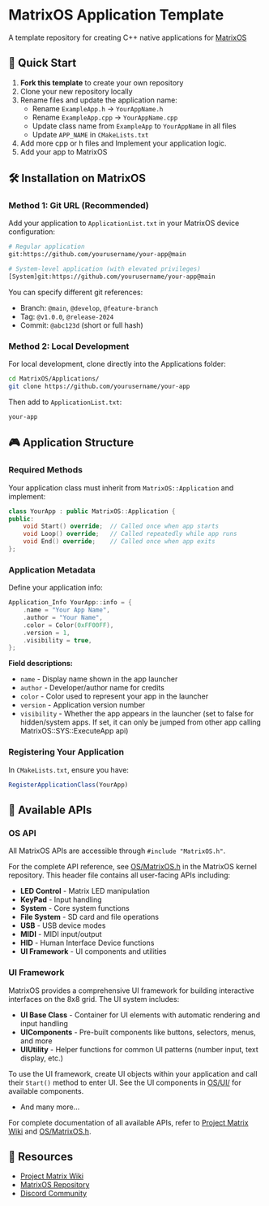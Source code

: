 # MatrixOS Application Template

A template repository for creating C++ native applications for [MatrixOS](https://github.com/203-Systems/MatrixOS)

## 🚀 Quick Start

1. **Fork this template** to create your own repository
2. Clone your new repository locally
3. Rename files and update the application name:
   - Rename `ExampleApp.h` → `YourAppName.h`
   - Rename `ExampleApp.cpp` → `YourAppName.cpp`
   - Update class name from `ExampleApp` to `YourAppName` in all files
   - Update `APP_NAME` in `CMakeLists.txt`
4. Add more cpp or h files and Implement your application logic.
5. Add your app to MatrixOS

## 🛠️ Installation on MatrixOS

### Method 1: Git URL (Recommended)

Add your application to `ApplicationList.txt` in your MatrixOS device configuration:

```bash
# Regular application
git:https://github.com/yourusername/your-app@main

# System-level application (with elevated privileges)
[System]git:https://github.com/yourusername/your-app@main
```

You can specify different git references:
- Branch: `@main`, `@develop`, `@feature-branch`
- Tag: `@v1.0.0`, `@release-2024`
- Commit: `@abc123d` (short or full hash)

### Method 2: Local Development

For local development, clone directly into the Applications folder:
```bash
cd MatrixOS/Applications/
git clone https://github.com/yourusername/your-app
```

Then add to `ApplicationList.txt`:
```
your-app
```

## 🎮 Application Structure

### Required Methods

Your application class must inherit from `MatrixOS::Application` and implement:

```cpp
class YourApp : public MatrixOS::Application {
public:
    void Start() override;  // Called once when app starts
    void Loop() override;   // Called repeatedly while app runs
    void End() override;    // Called once when app exits
};
```

### Application Metadata

Define your application info:

```cpp
Application_Info YourApp::info = {
    .name = "Your App Name",
    .author = "Your Name",
    .color = Color(0xFF00FF),
    .version = 1,
    .visibility = true,
};
```

**Field descriptions:**
- `name` - Display name shown in the app launcher
- `author` - Developer/author name for credits
- `color` - Color used to represent your app in the launcher
- `version` - Application version number
- `visibility` - Whether the app appears in the launcher (set to false for hidden/system apps. If set, it can only be jumped from other app calling MatrixOS::SYS::ExecuteApp api)

### Registering Your Application

In `CMakeLists.txt`, ensure you have:
```cmake
RegisterApplicationClass(YourApp)
```

## 🎨 Available APIs

### OS API

All MatrixOS APIs are accessible through `#include "MatrixOS.h"`.

For the complete API reference, see [OS/MatrixOS.h](https://github.com/203-Systems/MatrixOS/blob/main/OS/MatrixOS.h) in the MatrixOS kernel repository. This header file contains all user-facing APIs including:

- **LED Control** - Matrix LED manipulation
- **KeyPad** - Input handling
- **System** - Core system functions
- **File System** - SD card and file operations
- **USB** - USB device modes
- **MIDI** - MIDI input/output
- **HID** - Human Interface Device functions
- **UI Framework** - UI components and utilities

### UI Framework

MatrixOS provides a comprehensive UI framework for building interactive interfaces on the 8x8 grid. The UI system includes:

- **UI Base Class** - Container for UI elements with automatic rendering and input handling
- **UIComponents** - Pre-built components like buttons, selectors, menus, and more
- **UIUtility** - Helper functions for common UI patterns (number input, text display, etc.)

To use the UI framework, create UI objects within your application and call their `Start()` method to enter UI. See the UI components in [OS/UI/](https://github.com/203-Systems/MatrixOS/tree/main/OS/UI) for available components.
- And many more...

For complete documentation of all available APIs, refer to [Project Matrix Wiki](https://matrix.203.io) and [OS/MatrixOS.h](https://github.com/203-Systems/MatrixOS/blob/main/OS/MatrixOS.h).

## 🔗 Resources

- [Project Matrix Wiki](https://matrix.203.io) 
- [MatrixOS Repository](https://github.com/203-Systems/MatrixOS)
- [Discord Community](https://discord.gg/rRVCBHHPfw)

